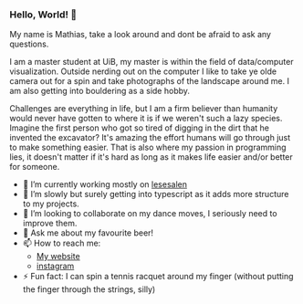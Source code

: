 ### Hello, World! 👋

My name is Mathias, take a look around and dont be afraid to ask any questions. 

I am a master student at UiB, my master is within the field of data/computer visualization. Outside nerding out on the computer I like to take ye olde camera out for a spin and take photographs of the landscape around me. I am also getting into bouldering as a side hobby. 

Challenges are everything in life, but I am a firm believer than humanity would never have gotten to where it is if we weren't such a lazy species. Imagine the first person who got so tired of digging in the dirt that he invented the excavator? It's amazing the effort humans will go through just to make something easier. That is also where my passion in programming lies, it doesn't matter if it's hard as long as it makes life easier and/or better for someone.

- 🔭 I’m currently working mostly on [lesesalen](www.github.com/mrboen94/lesesalen)
- 🌱 I’m slowly but surely getting into typescript as it adds more structure to my projects.
- 👯 I’m looking to collaborate on my dance moves, I seriously need to improve them.
- 💬 Ask me about my favourite beer!
- 📫 How to reach me:
  - [My website](https://aasgard.io)
  - [instagram](https://instagram.com/boemathias)
- ⚡ Fun fact: I can spin a tennis racquet around my finger (without putting the finger through the strings, silly)

